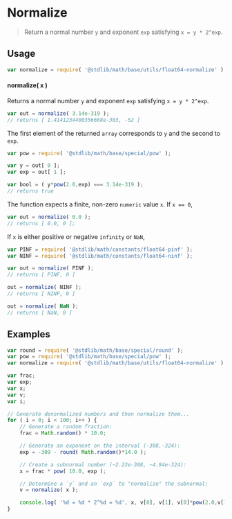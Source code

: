 Normalize
===

> Return a normal number `y` and exponent `exp` satisfying `x = y * 2^exp`.


<!-- <usage> -->

## Usage

``` javascript
var normalize = require( '@stdlib/math/base/utils/float64-normalize' );
```

#### normalize( x )

Returns a normal number `y` and exponent `exp` satisfying `x = y * 2^exp`.

``` javascript
var out = normalize( 3.14e-319 );
// returns [ 1.4141234400356668e-303, -52 ]
```

The first element of the returned `array` corresponds to `y` and the second to `exp`.

``` javascript
var pow = require( '@stdlib/math/base/special/pow' );

var y = out[ 0 ];
var exp = out[ 1 ];

var bool = ( y*pow(2.0,exp) === 3.14e-319 );
// returns true
```

The function expects a finite, non-zero `numeric` value `x`. If `x == 0`,

``` javascript
var out = normalize( 0.0 );
// returns [ 0.0, 0 ];
```

If `x` is either positive or negative `infinity` or `NaN`,

``` javascript
var PINF = require( '@stdlib/math/constants/float64-pinf' );
var NINF = require( '@stdlib/math/constants/float64-ninf' );

var out = normalize( PINF );
// returns [ PINF, 0 ]

out = normalize( NINF );
// returns [ NINF, 0 ]

out = normalize( NaN );
// returns [ NaN, 0 ]
```

<!-- </usage> -->


<!-- <examples> -->

## Examples

``` javascript
var round = require( '@stdlib/math/base/special/round' );
var pow = require( '@stdlib/math/base/special/pow' );
var normalize = require( '@stdlib/math/base/utils/float64-normalize' );

var frac;
var exp;
var x;
var v;
var i;

// Generate denormalized numbers and then normalize them...
for ( i = 0; i < 100; i++ ) {
    // Generate a random fraction:
    frac = Math.random() * 10.0;

    // Generate an exponent on the interval (-308,-324):
    exp = -309 - round( Math.random()*14.0 );

    // Create a subnormal number (~2.23e-308, ~4.94e-324):
    x = frac * pow( 10.0, exp );

    // Determine a `y` and an `exp` to "normalize" the subnormal:
    v = normalize( x );

    console.log( '%d = %d * 2^%d = %d', x, v[0], v[1], v[0]*pow(2.0,v[1]) );
}
```

<!-- </examples> -->


<!-- <links> -->

<!-- </links> -->
